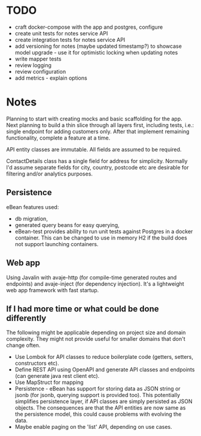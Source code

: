 TODO
=====
- craft docker-compose with the app and postgres, configure
- create unit tests for notes service API
- create integration tests for notes service API
- add versioning for notes (maybe updated timestamp?) to showcase model upgrade - use it for optimistic locking when updating notes
- write mapper tests
- review logging
- review configuration
- add metrics - explain options

Notes
=====
Planning to start with creating mocks and basic scaffolding for the app.
Next planning to build a thin slice through all layers first, including tests, i.e.: single endpoint for adding customers only. 
After that implement remaining functionality, complete a feature at a time.

API entity classes are immutable.
All fields are assumed to be required.

ContactDetails class has a single field for address for simplicity. Normally I'd assume separate fields for city, country, postcode etc are desirable for filtering and/or analytics purposes.

Persistence
---
eBean features used:
- db migration,
- generated query beans for easy querying,
- eBean-test provides ability to run unit tests against Postgres in a docker container. This can be changed to use in memory H2 if the build does not support launching containers.

Web app
---
Using Javalin with avaje-http (for compile-time generated routes and endpoints) and avaje-inject (for dependency injection).
It's a lightweight web app framework with fast startup.


If I had more time or what could be done differently
-----
The following might be applicable depending on project size and domain complexity. They might not provide useful for smaller domains that don't change often.
- Use Lombok for API classes to reduce boilerplate code (getters, setters, constructors etc).
- Define REST API using OpenAPI and generate API classes and endpoints (can generate java rest client etc).
- Use MapStruct for mapping
- Persistence - eBean has support for storing data as JSON string or jsonb (for jsonb, querying support is provided too). This potentially simplifies persistence layer, if API classes are simply persisted as JSON objects. The consequences are that the API entities are now same as the persistence model, this could cause problems with evolving the data.
- Maybe enable paging on the 'list' API, depending on use cases.